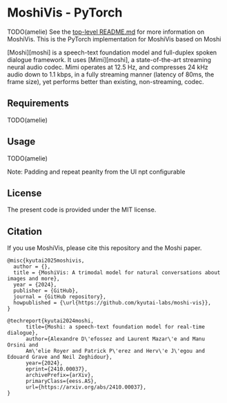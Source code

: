# MoshiVis - PyTorch
TODO(amelie)
See the [top-level README.md][main_repo] for more information on MoshiVis. 
This is the PyTorch implementation for MoshiVis based on Moshi

[Moshi][moshi] is a speech-text foundation model and full-duplex spoken dialogue framework.
It uses [Mimi][moshi], a state-of-the-art streaming neural audio codec. Mimi operates at 12.5 Hz, and compresses
24 kHz audio down to 1.1 kbps, in a fully streaming manner (latency of 80ms, the frame size), yet performs better than existing, non-streaming, codec.



## Requirements

TODO(amelie)

## Usage

TODO(amelie)

Note: Padding and repeat peanlty from the UI npt configurable

## License

The present code is provided under the MIT license.


## Citation

If you use MoshiVis, please cite this repository and the Moshi paper.

```
@misc{kyutai2025moshivis,
  author = {},
  title = {MoshiVis: A trimodal model for natural conversations about images and more},
  year = {2024},
  publisher = {GitHub},
  journal = {GitHub repository},
  howpublished = {\url{https://github.com/kyutai-labs/moshi-vis}},
}

@techreport{kyutai2024moshi,
      title={Moshi: a speech-text foundation model for real-time dialogue},
      author={Alexandre D\'efossez and Laurent Mazar\'e and Manu Orsini and
      Am\'elie Royer and Patrick P\'erez and Herv\'e J\'egou and Edouard Grave and Neil Zeghidour},
      year={2024},
      eprint={2410.00037},
      archivePrefix={arXiv},
      primaryClass={eess.AS},
      url={https://arxiv.org/abs/2410.00037},
}
```


[main_repo]: https://github.com/kyutai-labs/moshivis